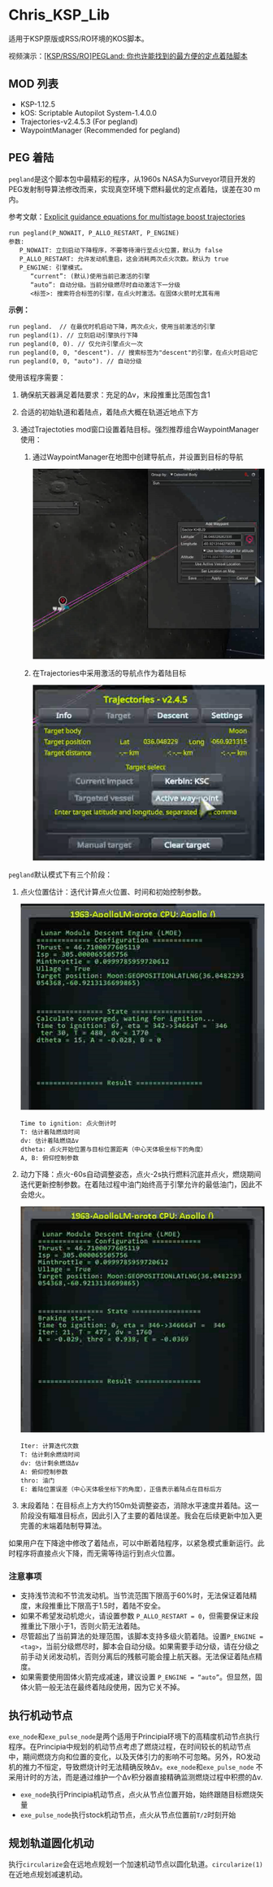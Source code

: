 # Chris_KSP_Lib
适用于KSP原版或RSS/RO环境的KOS脚本。

视频演示：[[KSP/RSS/RO]PEGLand: 你也许能找到的最方便的定点着陆脚本](https://www.bilibili.com/video/BV1wDd2YDEf1)

## MOD 列表

- KSP-1.12.5
- kOS: Scriptable Autopilot System-1.4.0.0
- Trajectories-v2.4.5.3  (For pegland)
- WaypointManager (Recommended for pegland)

## PEG 着陆

`pegland`是这个脚本包中最精彩的程序，从1960s NASA为Surveyor项目开发的PEG发射制导算法修改而来，实现真空环境下燃料最优的定点着陆，误差在30 m内。

参考文献：[Explicit guidance equations for multistage boost trajectories](https://ntrs.nasa.gov/citations/19660006073)

```kOS
run pegland(P_NOWAIT, P_ALLO_RESTART, P_ENGINE)
参数:
   P_NOWAIT: 立刻启动下降程序，不要等待滑行至点火位置，默认为 false
   P_ALLO_RESTART: 允许发动机重启，这会消耗两次点火次数。默认为 true
   P_ENGINE: 引擎模式。
      “current”: (默认)使用当前已激活的引擎
      “auto”: 自动分级。当前分级燃尽时自动激活下一分级
      <标签>: 搜索符合标签的引擎，在点火时激活。在固体火箭时尤其有用
```

**示例：**

```kOS
run pegland.  // 在最优时机启动下降，两次点火，使用当前激活的引擎
run pegland(1). // 立刻启动引擎执行下降
run pegland(0, 0). // 仅允许引擎点火一次
run pegland(0, 0, "descent"). // 搜索标签为"descent"的引擎，在点火时启动它
run pegland(0, 0, "auto"). // 自动分级
```

使用该程序需要：

1. 确保航天器满足着陆要求：充足的Δv，末段推重比范围包含1

2. 合适的初始轨道和着陆点，着陆点大概在轨道近地点下方

3. 通过Trajectoties mod窗口设置着陆目标。强烈推荐组合WaypointManager使用：
   1. 通过WaypointManager在地图中创建导航点，并设置到目标的导航

      ![](./pictures/waypointmanager.png)

   2. 在Trajectories中采用激活的导航点作为着陆目标

      ![](./pictures/trajectories.png)

`pegland`默认模式下有三个阶段：

1. 点火位置估计：迭代计算点火位置、时间和初始控制参数。

   ![](./pictures/waitingphase.png)

   ```
   Time to ignition: 点火倒计时
   T: 估计着陆燃烧时间
   dv: 估计着陆燃烧Δv
   dtheta: 点火开始位置与目标位置距离（中心天体极坐标下的角度）
   A, B: 俯仰控制参数
   ```

2. 动力下降：点火-60s自动调整姿态，点火-2s执行燃料沉底并点火，燃烧期间迭代更新控制参数。在着陆过程中油门始终高于引擎允许的最低油门，因此不会熄火。

   ![](./pictures/brakingphase.png)

   ```
   Iter: 计算迭代次数
   T: 估计剩余燃烧时间
   dv: 估计剩余燃烧Δv
   A: 俯仰控制参数
   thro: 油门
   E: 着陆位置误差（中心天体极坐标下的角度），正值表示着陆点在目标后方
   ```

3. 末段着陆：在目标点上方大约150m处调整姿态，消除水平速度并着陆。这一阶段没有瞄准目标点，因此引入了主要的着陆误差。我会在后续更新中加入更完善的末端着陆制导算法。

如果用户在下降途中修改了着陆点，可以中断着陆程序，以紧急模式重新运行。此时程序将直接点火下降，而无需等待运行到点火位置。

### 注意事项

- 支持浅节流和不节流发动机。当节流范围下限高于60%时，无法保证着陆精度，末段推重比下限高于1.5时，着陆不安全。
- 如果不希望发动机熄火，请设置参数 `P_ALLO_RESTART = 0`，但需要保证末段推重比下限小于1，否则火箭无法着陆。
- 尽管超出了当前算法的处理范围，该脚本支持多级火箭着陆。设置`P_ENGINE = <tag>`，当前分级燃尽时，脚本会自动分级。如果需要手动分级，请在分级之前手动关闭发动机，否则分离后的残骸可能会撞上航天器。无法保证着陆点精度。
- 如果需要使用固体火箭完成减速，建议设置 `P_ENGINE = “auto”`。但显然，固体火箭一般无法在最终着陆段使用，因为它关不掉。

## 执行机动节点

`exe_node`和`exe_pulse_node`是两个适用于Principia环境下的高精度机动节点执行程序。在Principia中规划的机动节点考虑了燃烧过程，在时间较长的机动节点中，期间燃烧方向和位置的变化，以及天体引力的影响不可忽略。另外，RO发动机的推力不恒定，导致燃烧计时无法精确反映Δv。`exe_node`和`exe_pulse_node` 不采用计时的方法，而是通过维护一个Δv积分器直接精确监测燃烧过程中积攒的Δv.

- `exe_node`执行Principia机动节点，点火从节点位置开始，始终跟随目标燃烧矢量
- `exe_pulse_node`执行stock机动节点，点火从节点位置前`T/2`时刻开始

## 规划轨道圆化机动

执行`circularize`会在远地点规划一个加速机动节点以圆化轨道。`circularize(1)`在近地点规划减速机动。

